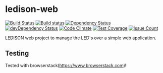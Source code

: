 # ledison-web
[![Build Status](https://travis-ci.org/BorntraegerMarc/ledison-web.svg?branch=master)](https://travis-ci.org/BorntraegerMarc/ledison-web)
[![Build status](https://ci.appveyor.com/api/projects/status/apqwri4e68d1l6cy?svg=true)](https://ci.appveyor.com/project/BorntraegerMarc/ledison-web)
[![Dependency Status](https://david-dm.org/BorntraegerMarc/ledison-web.svg)](https://david-dm.org/BorntraegerMarc/ledison-web)
[![devDependency Status](https://david-dm.org/BorntraegerMarc/ledison-web/dev-status.svg)](https://david-dm.org/BorntraegerMarc/ledison-web#info=devDependencies)
[![Code Climate](https://codeclimate.com/github/BorntraegerMarc/ledison-web/badges/gpa.svg)](https://codeclimate.com/github/BorntraegerMarc/ledison-web)
[![Test Coverage](https://codeclimate.com/github/BorntraegerMarc/ledison-web/badges/coverage.svg)](https://codeclimate.com/github/BorntraegerMarc/ledison-web/coverage)
[![Issue Count](https://codeclimate.com/github/BorntraegerMarc/ledison-web/badges/issue_count.svg)](https://codeclimate.com/github/BorntraegerMarc/ledison-web)

LEDISON web project to manage the LED's over a simple web application.

## Testing
Tested with browserstack(https://www.browserstack.com)!
